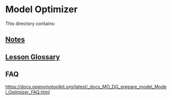 # Model Optimizer

This directory contains:

## [Notes](./Notes.md)

## [Lesson Glossary](./Lesson%20Glosarry.md)

## FAQ

https://docs.openvinotoolkit.org/latest/_docs_MO_DG_prepare_model_Model_Optimizer_FAQ.html
